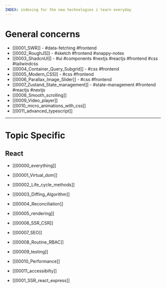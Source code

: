 ```yaml
---
INDEX: indexing for the new technologies i learn everyday
---
```

# General concerns

- [[0001_SWR]] - #data-fetching #frontend 
- [[0002_RoughJS]] - #sketch #frontend #snappy-notes 
- [[0003_ShadcnUI]] - #ui #components #nextjs #reactjs #frontend #css #tailwindcss 
- [[0004_Container_Query_Subgrid]] - #css #frontend 
- [[0005_Modern_CSS]] - #css #frontend 
- [[0006_Parallax_Image_Slider]] - #css #frontend 
- [[0007_Zustand_State_management]] - #state-management #frontend #reactjs #nextjs 
- [[0008_Smooth_scrolling]]
- [[0009_Video_player]]
- [[0010_micro_animations_with_css]]
- [[0011_advanced_typescript]]
---
# Topic Specific

## React
- [[00000_everything]]
- [[00001_Virtual_dom]]
- [[00002_Life_cycle_methods]]
- [[00003_Diffing_Algorithm]]
- [[00004_Reconciliation]]
- [[00005_rendering]]
- [[00006_SSR_CSR]]
- [[00007_SEO]]
- [[00008_Routine_RBAC]]
- [[00009_testing]]
- [[00010_Performance]]
- [[00011_accessibilty]]



- [[0001_SSR_react_express]]